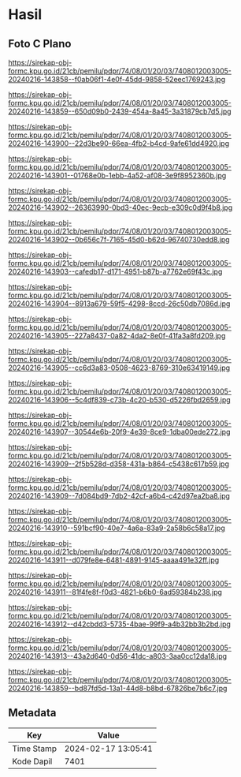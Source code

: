 # Hasil

## Foto C Plano

https://sirekap-obj-formc.kpu.go.id/21cb/pemilu/pdpr/74/08/01/20/03/7408012003005-20240216-143858--f0ab06f1-4e0f-45dd-9858-52eec1769243.jpg

https://sirekap-obj-formc.kpu.go.id/21cb/pemilu/pdpr/74/08/01/20/03/7408012003005-20240216-143859--650d09b0-2439-454a-8a45-3a31879cb7d5.jpg

https://sirekap-obj-formc.kpu.go.id/21cb/pemilu/pdpr/74/08/01/20/03/7408012003005-20240216-143900--22d3be90-66ea-4fb2-b4cd-9afe61dd4920.jpg

https://sirekap-obj-formc.kpu.go.id/21cb/pemilu/pdpr/74/08/01/20/03/7408012003005-20240216-143901--01768e0b-1ebb-4a52-af08-3e9f8952360b.jpg

https://sirekap-obj-formc.kpu.go.id/21cb/pemilu/pdpr/74/08/01/20/03/7408012003005-20240216-143902--26363990-0bd3-40ec-9ecb-e309c0d9f4b8.jpg

https://sirekap-obj-formc.kpu.go.id/21cb/pemilu/pdpr/74/08/01/20/03/7408012003005-20240216-143902--0b656c7f-7165-45d0-b62d-96740730edd8.jpg

https://sirekap-obj-formc.kpu.go.id/21cb/pemilu/pdpr/74/08/01/20/03/7408012003005-20240216-143903--cafedb17-d171-4951-b87b-a7762e69f43c.jpg

https://sirekap-obj-formc.kpu.go.id/21cb/pemilu/pdpr/74/08/01/20/03/7408012003005-20240216-143904--8913a679-59f5-4298-8ccd-26c50db7086d.jpg

https://sirekap-obj-formc.kpu.go.id/21cb/pemilu/pdpr/74/08/01/20/03/7408012003005-20240216-143905--227a8437-0a82-4da2-8e0f-41fa3a8fd209.jpg

https://sirekap-obj-formc.kpu.go.id/21cb/pemilu/pdpr/74/08/01/20/03/7408012003005-20240216-143905--cc6d3a83-0508-4623-8769-310e63419149.jpg

https://sirekap-obj-formc.kpu.go.id/21cb/pemilu/pdpr/74/08/01/20/03/7408012003005-20240216-143906--5c4df839-c73b-4c20-b530-d5226fbd2659.jpg

https://sirekap-obj-formc.kpu.go.id/21cb/pemilu/pdpr/74/08/01/20/03/7408012003005-20240216-143907--30544e6b-20f9-4e39-8ce9-1dba00ede272.jpg

https://sirekap-obj-formc.kpu.go.id/21cb/pemilu/pdpr/74/08/01/20/03/7408012003005-20240216-143909--2f5b528d-d358-431a-b864-c5438c617b59.jpg

https://sirekap-obj-formc.kpu.go.id/21cb/pemilu/pdpr/74/08/01/20/03/7408012003005-20240216-143909--7d084bd9-7db2-42cf-a6b4-c42d97ea2ba8.jpg

https://sirekap-obj-formc.kpu.go.id/21cb/pemilu/pdpr/74/08/01/20/03/7408012003005-20240216-143910--591bcf90-40e7-4a6a-83a9-2a58b6c58a17.jpg

https://sirekap-obj-formc.kpu.go.id/21cb/pemilu/pdpr/74/08/01/20/03/7408012003005-20240216-143911--d079fe8e-6481-4891-9145-aaaa491e32ff.jpg

https://sirekap-obj-formc.kpu.go.id/21cb/pemilu/pdpr/74/08/01/20/03/7408012003005-20240216-143911--81f4fe8f-f0d3-4821-b6b0-6ad59384b238.jpg

https://sirekap-obj-formc.kpu.go.id/21cb/pemilu/pdpr/74/08/01/20/03/7408012003005-20240216-143912--d42cbdd3-5735-4bae-99f9-a4b32bb3b2bd.jpg

https://sirekap-obj-formc.kpu.go.id/21cb/pemilu/pdpr/74/08/01/20/03/7408012003005-20240216-143913--43a2d640-0d56-41dc-a803-3aa0cc12da18.jpg

https://sirekap-obj-formc.kpu.go.id/21cb/pemilu/pdpr/74/08/01/20/03/7408012003005-20240216-143859--bd87fd5d-13a1-44d8-b8bd-67826be7b6c7.jpg


## Metadata

| Key        | Value               |
| ---------- | ------------------- |
| Time Stamp | 2024-02-17 13:05:41 |
| Kode Dapil | 7401                |



